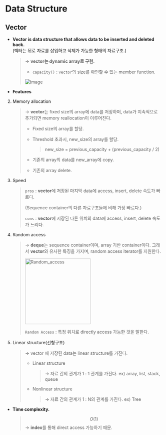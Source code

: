 # Data Structure

## Vector

- **Vector is data structure that allows data to be inserted and deleted back.** <br> (벡터는 뒤로 자료를 삽입하고 삭제가 가능한 형태의 자료구조.)
  
  > → **vector는 dynamic array로 구현.**
  >
  > * `capacity()` : `vector`의 size를 확인할 수 있는 member function.
  >
  > ![image](https://user-images.githubusercontent.com/23169707/72664140-a8585a00-3a3d-11ea-8276-30a9007d86da.png)

- **Features**
  
2. Memory allocation
  
     > → **vector**는 fixed size의 array에 data를 저장하며, data가 지속적으로 추가되면 memory reallocation이 이루어진다.
     >
     > - Fixed size의 array를 할당.
     >
     > - Threshold 초과시, new_size의 array를 할당.
     >
     >   > new_size = previous_capacity + (previous_capacity / 2)
     >
     > - 기존의 array의 data를 new_array에 copy.
     >
     > - 기존의 array delete.
     
  2. Speed
  
     > `pros` : **vector**에 저장된 마지막 data에 access, insert, delete 속도가 빠르다.
     >
     > (Sequence container의 다른 자료구조들에 비해 가장 빠르다.)
     >
     > 
     >
     > `cons` : **vector**에 저장된 다른 위치의 data에 access, insert, delete 속도가 느리다.
  
  3. Random access
  
     > → **deque**는 sequence container이며, array 기반 container이다.
     > 그래서 **vector**와 유사한 특징을 가지며, random access iterator를 지원한다.
     >
     > <img width="209" alt="Random_access" src="https://user-images.githubusercontent.com/23169707/72624627-a71a2500-398a-11ea-9200-cc8f2981f6bc.png">
     >
     > `Random Access` : 특정 위치로 directly access 가능한 것을 말한다.
  
  4. Linear structure(선형구조)
  
     > → vector 에 저장된 data는 linear structure를 가진다.
     >
     > * Linear structure
     >
     >   > → 자료 간의 관계가 1 : 1 관계를 가진다.
     >   > ex) array, list, stack, queue
     >
     > * Nonlinear structure
     >
     >   > → 자료 간의 관계가 1 : N의 관계를 가진다.
     >   > ex) Tree


- **Time complexity.**

  > $$
  > O(1)
  > $$
  > → **index**를 통해 direct access 가능하기 때문.
  >
